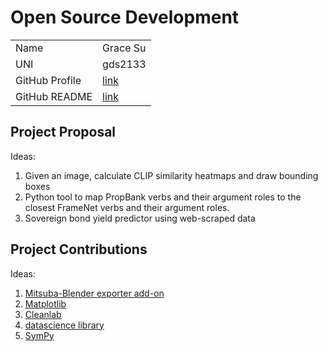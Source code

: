 # Open Source Development

|  |  | 
|:--|:--|
|Name|Grace Su|
|UNI| gds2133|
| GitHub Profile | [link](https://github.com/graceduansu) |
| GitHub README | [link](https://github.com/graceduansu/graceduansu/blob/main/README.md) |

## Project Proposal
Ideas:
1. Given an image, calculate CLIP similarity heatmaps and draw bounding boxes 
2. Python tool to map PropBank verbs and their argument roles to the closest FrameNet verbs and their argument roles.
3. Sovereign bond yield predictor using web-scraped data

## Project Contributions
Ideas:
1. [Mitsuba-Blender exporter add-on](https://github.com/mitsuba-renderer/mitsuba-blender/issues)
2. [Matplotlib](https://github.com/matplotlib/matplotlib/contribute)
3. [Cleanlab](https://github.com/cleanlab/cleanlab/contribute)
4. [datascience library](https://github.com/data-8/datascience/contribute)
5. [SymPy](https://github.com/sympy/sympy/contribute)
